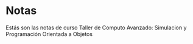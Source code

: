 # Notas
Estás son las notas de curso Taller de Computo Avanzado: Simulacion y Programación Orientada a Objetos
